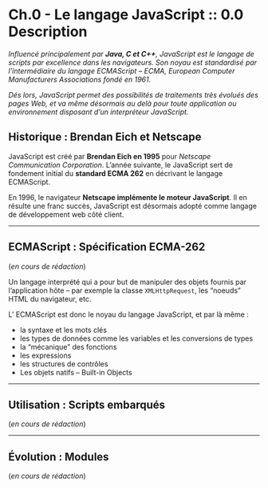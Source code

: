 # Ch.0 - Le langage JavaScript :: 0.0 Description


_Influencé principalement par **Java, C et C++**, JavaScript est le langage de scripts par excellence dans les navigateurs. Son noyau est standardisé par l’intermédiaire du langage ECMAScript – ECMA, European Computer Manufacturers Associations fondé en 1961._

_Dés lors, JavaScript permet des possibilités de traitements très évolués des pages Web, et va même désormais au delà pour toute application ou environnement disposant d’un interpréteur JavaScript._


## Historique : Brendan Eich et Netscape

JavaScript est créé par **Brendan Eich en 1995** pour _Netscape Communication Corporation_. L’année suivante, le JavaScript sert de fondement initial du **standard ECMA 262** en décrivant le langage ECMAScript.

En 1996, le navigateur **Netscape implémente le moteur JavaScript**. Il en résulte une franc succès, JavaScript est désormais adopté comme langage de développement web côté client.

---

## ECMAScript : Spécification ECMA-262

(_en cours de rédaction_)

Un langage interprété qui a pour but de manipuler des objets fournis par l’application hôte – par exemple la classe `XMLHttpRequest`, les “noeuds” HTML du navigateur, etc.

L’ ECMAScript est donc le noyau du langage JavaScript, et par là même :
* la syntaxe et les mots clés
* les types de données comme les variables et les conversions de types
* la “mécanique” des fonctions
* les expressions
* les structures de contrôles
* Les objets natifs – Built-in Objects

---

## Utilisation : Scripts embarqués

(_en cours de rédaction_)

---

## Évolution : Modules

(_en cours de rédaction_)